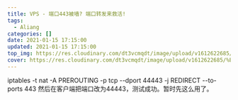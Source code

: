 ```yaml
---
title: VPS - 端口443被墙? 端口转发来救活!
tags:
  - Aliang
categories: []
date: 2021-01-15 17:15:00
updated: 2021-01-15 17:15:00
top_img: https://res.cloudinary.com/dt3vcmqdt/image/upload/v1612622685/%E4%B8%8B%E8%BD%BD_zciuwo.jpg
cover: https://res.cloudinary.com/dt3vcmqdt/image/upload/v1612622685/%E4%B8%8B%E8%BD%BD_zciuwo.jpg
---
```


iptables -t nat -A PREROUTING -p tcp --dport 44443 -j REDIRECT --to-ports 443
然后在客户端把端口改为44443，测试成功。暂时先这么用了。